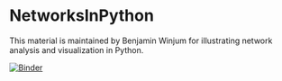 # NetworksInPython

This material is maintained by Benjamin Winjum for illustrating network analysis and visualization in Python.

[![Binder](https://mybinder.org/badge_logo.svg)](https://mybinder.org/v2/gh/benjum/NetworksInPython/HEAD)
